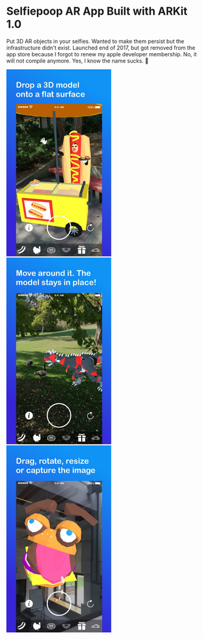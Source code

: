 # Selfiepoop AR App Built with ARKit 1.0
Put 3D AR objects in your selfies. Wanted to make them persist but the infrastructure didn't exist. Launched end of 2017, but got removed from the app store because I forgot to renew my apple developer membership. No, it will not compile anymore. Yes, I know the name sucks. 🤷

<img src="750x750bb.jpeg" width="275" > <img src="750x750bb (1).jpeg" width="275" ><img src="750x750bb (2).jpeg" width="275" >

